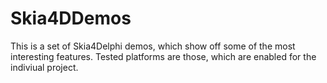 # Skia4DDemos
This is a set of Skia4Delphi demos, which show off some of the most interesting features.
Tested platforms are those, which are enabled for the indiviual project.